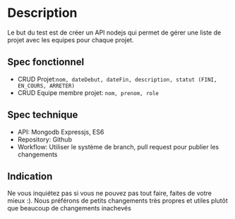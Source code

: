 # Description
Le but du test est de créer un API nodejs qui permet de gérer une liste de projet avec les equipes pour chaque projet.

## Spec fonctionnel
* CRUD Projet:``nom, dateDebut, dateFin, description, statut (FINI, EN_COURS, ARRETER)``
* CRUD Equipe membre projet: ``nom, prenom, role``

## Spec technique

* API: Mongodb Expressjs, ES6
* Repository: Github
* Workflow: Utiliser le système de branch, pull request pour publier les changements

## Indication
Ne vous inquiétez pas si vous ne pouvez pas tout faire, faites de votre mieux :). Nous préférons de petits changements très propres et utiles plutôt que beaucoup de changements inachevés
